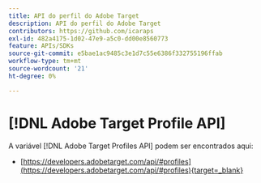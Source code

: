 ```yaml
---
title: API do perfil do Adobe Target
description: API do perfil do Adobe Target
contributors: https://github.com/icaraps
exl-id: 482a4175-1d02-47e9-a5c0-dd00e8560773
feature: APIs/SDKs
source-git-commit: e5bae1ac9485c3e1d7c55e6386f332755196ffab
workflow-type: tm+mt
source-wordcount: '21'
ht-degree: 0%

---
```


# [!DNL Adobe Target Profile API]

A variável [!DNL Adobe Target Profiles API] podem ser encontrados aqui:

* [https://developers.adobetarget.com/api/#profiles](https://developers.adobetarget.com/api/#profiles){target=_blank}
